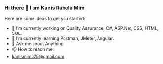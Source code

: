 ### Hi there 👋 I am Kanis Rahela Mim

<!--
**kanismim/kanismim** is a ✨ _special_ ✨ repository because its `README.md` (this file) appears on your GitHub profile.-->

Here are some ideas to get you started:

- 🔭 I’m currently working on Quality Assurance, C#, ASP.Net, CSS, HTML, SQL.
- 🌱 I’m currently learning Postman, JMeter, Angular.
- 💬 Ask me about Anything
- 📫 How to reach me:
-  kanismim075@gmail.com

